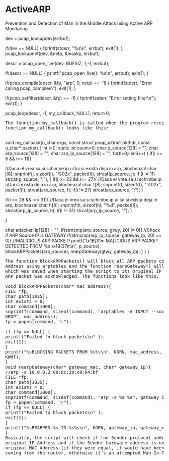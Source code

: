 # ActiveARP
Prevention and Detection of Man in the Middle Attack using Active ARP Monitoring

</pre>
dev = pcap_lookupdev(errbuf);  

if(dev == NULL)
{
fprintf(stderr, "%s\n", errbuf);
exit(1);
}
pcap_lookupnet(dev, &netp, &maskp, errbuf);

descr = pcap_open_live(dev, BUFSIZ, 1,-1, errbuf);

if(descr == NULL) {
printf("pcap_open_live(): %s\n", errbuf);
exit(1);
}

if(pcap_compile(descr, &fp, "arp", 0, netp) == -1) {
fprintf(stderr, "Error calling pcap_compile\n");
exit(1);
}

if(pcap_setfilter(descr, &fp) == -1) {
fprintf(stderr, "Error setting filter\n");
exit(1);
}

pcap_loop(descr, -1, my_callback, NULL);
return 0;
<pre>
The funnction my_callback() is called when the program receives an ARP packet. The
function my_callback() looks like this:

</pre>
void my_callback(u_char *args, const struct pcap_pkthdr* pkthdr, const u_char*
packet)
{
int i=0;
static int count=0;
char p_source[128] = "";
char arp_source[128] = "";
char arp_ip_source[128] = "";
for(i=0;i<pkthdr->len;i++) {
if(i >= 6 && i<= 11){

//Daca el vrea sa si schimbe ip ul lui si exista deja in arp, blocheaza!
char j[8];
snprintf(j, sizeof(j), "%02x", packet[i]);
strcat(p_source, j);
if (i != 11)
strcat(p_source, ":");
}
if(i >= 22 && i<= 27){
//Daca el vrea sa si schimbe ip ul lui si exista deja in arp, blocheaza!
char f[8];
snprintf(f, sizeof(f), "%02x", packet[i]);
strcat(arp_source, f);
if(i != 27)
strcat(arp_source, ":");
}

if(i >= 28 && i<= 31){
//Daca el vrea sa si schimbe ip ul lui si exista deja in arp, blocheaza!
char h[8];
snprintf(h, sizeof(h), "%d", packet[i]);
strcat(arp_ip_source, h);
if(i != 31)
strcat(arp_ip_source, ".");
}

}

char attacker_ip[128] = "";
if(strncmp(arp_source, gtwy, 20) != 0){
//Check if ARP Source IP is GATEWAY
if(strncmp(arp_ip_source, gateway_ip, 20) == 0){
//MALICIOUS ARP PACKET!
printf("\x1B[31m MALICIOUS ARP PACKET DETECTED FROM
%s.\x1B[37m\n", p_source);
blockARPPackets(arp_source);
rearpGateway(gtwy, gateway_ip);
}
}
}
<pre>
The function blockARPPackets() will block all ARP packets coming from that MAC
Address using arptables and the function rearpGateway() will re-arp the Gateway’s MAC
which was saved when starting the script to its original IP address, in case the malicious
ARP packet was acknowledged. The functions look like this:

void blockARPPackets(char* mac_address){
FILE *fp;
char path[1035];
int exists = 0;
char command[1000];
snprintf(command, sizeof(command), "arptables -A INPUT --source-mac %s -j
DROP", mac_address);
fp = popen(command, "r");

if (fp == NULL) {
printf("Failed to block packets\n" );
exit(1);
}
printf("%sBLOCKING PACKETS FROM %s%s\n", KGRN, mac_address,
KWHT);
}
void rearpGateway(char* gateway_mac, char* gateway_ip){
//arp -s 10.0.0.2 00:0c:29:c0:94:bf
FILE *fp;
char path[1035];
int exists = 0;
char command[1000];
snprintf(command, sizeof(command), "arp -s %s %s", gateway_ip, gateway_mac);
fp = popen(command, "r");
if (fp == NULL) {
printf("Failed to block packets\n" );
exit(1);
}
printf("%sREARPED %s TO %s%s\n", KGRN, gateway_ip, gateway_mac, KWHT);
}
Basically, the script will check if the Sender protocol address is equal to the gateway’s
original IP Address and if the Sender hardware address is not equal to the gateway’s
original MAC Address (if they were equal, it would have been just a usual ARP packet
coming from the router, otherwise it’s an attempted Man-In-The-Middle Attack). 
